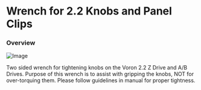 # Wrench for 2.2 Knobs and Panel Clips

### Overview
![Image](../mods/Danowar/2.2_Wrench/2.2_Wrench.PNG)

Two sided wrench for tightening knobs on the Voron 2.2 Z Drive and A/B Drives.
Purpose of this wrench is to assist with gripping the knobs, NOT for over-torquing
them.  Please follow guidelines in manual for proper tightness.
